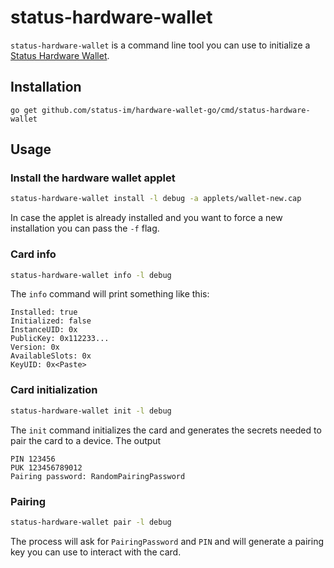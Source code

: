 # status-hardware-wallet

`status-hardware-wallet` is a command line tool you can use to initialize a [Status Hardware Wallet](https://github.com/status-im/hardware-wallet).

## Installation

`go get github.com/status-im/hardware-wallet-go/cmd/status-hardware-wallet`

## Usage

### Install the hardware wallet applet

```bash
status-hardware-wallet install -l debug -a applets/wallet-new.cap
```

In case the applet is already installed and you want to force a new installation you can pass the `-f` flag.

### Card info

```bash
status-hardware-wallet info -l debug
```

The `info` command will print something like this:

```
Installed: true
Initialized: false
InstanceUID: 0x
PublicKey: 0x112233...
Version: 0x
AvailableSlots: 0x
KeyUID: 0x<Paste>
```

### Card initialization


```bash
status-hardware-wallet init -l debug
```

The `init` command initializes the card and generates the secrets needed to pair the card to a device.
The output

```
PIN 123456
PUK 123456789012
Pairing password: RandomPairingPassword
```

### Pairing

```bash
status-hardware-wallet pair -l debug
```

The process will ask for `PairingPassword` and `PIN` and will generate a pairing key you can use to interact with the card.
